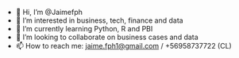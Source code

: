 - 👋 Hi, I’m @Jaimefph
- 👀 I’m interested in business, tech, finance and data
- 🌱 I’m currently learning Python, R and PBI
- 💞️ I’m looking to collaborate on business cases and data
- 📫 How to reach me: jaime.fph1@gmail.com / +56958737722 (CL)

<!---
Jaimefph/Jaimefph is a ✨ special ✨ repository because its `README.md` (this file) appears on your GitHub profile.
You can click the Preview link to take a look at your changes.
--->
